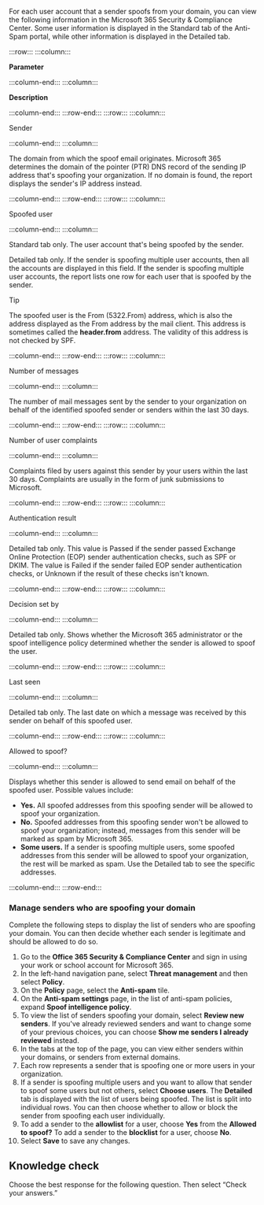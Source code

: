 For each user account that a sender spoofs from your domain, you can view the following information in the Microsoft 365 Security &amp; Compliance Center. Some user information is displayed in the Standard tab of the Anti-Spam portal, while other information is displayed in the Detailed tab.

:::row:::
  :::column:::
    

**Parameter**


  :::column-end:::
  :::column:::
    

**Description**


  :::column-end:::
:::row-end:::
:::row:::
  :::column:::
    

Sender


  :::column-end:::
  :::column:::
    

The domain from which the spoof email originates. Microsoft 365 determines the domain of the pointer (PTR) DNS record of the sending IP address that's spoofing your organization. If no domain is found, the report displays the sender's IP address instead.


  :::column-end:::
:::row-end:::
:::row:::
  :::column:::
    

Spoofed user


  :::column-end:::
  :::column:::
    

Standard tab only. The user account that's being spoofed by the sender.

Detailed tab only. If the sender is spoofing multiple user accounts, then all the accounts are displayed in this field. If the sender is spoofing multiple user accounts, the report lists one row for each user that is spoofed by the sender.


> [!TIP]
> The spoofed user is the From (5322.From) address, which is also the address displayed as the From address by the mail client. This address is sometimes called the **header.from** address. The validity of this address is not checked by SPF.


  :::column-end:::
:::row-end:::
:::row:::
  :::column:::
    

Number of messages


  :::column-end:::
  :::column:::
    

The number of mail messages sent by the sender to your organization on behalf of the identified spoofed sender or senders within the last 30 days.


  :::column-end:::
:::row-end:::
:::row:::
  :::column:::
    

Number of user complaints


  :::column-end:::
  :::column:::
    

Complaints filed by users against this sender by your users within the last 30 days. Complaints are usually in the form of junk submissions to Microsoft.


  :::column-end:::
:::row-end:::
:::row:::
  :::column:::
    

Authentication result


  :::column-end:::
  :::column:::
    

Detailed tab only. This value is Passed if the sender passed Exchange Online Protection (EOP) sender authentication checks, such as SPF or DKIM. The value is Failed if the sender failed EOP sender authentication checks, or Unknown if the result of these checks isn't known.


  :::column-end:::
:::row-end:::
:::row:::
  :::column:::
    

Decision set by


  :::column-end:::
  :::column:::
    

Detailed tab only. Shows whether the Microsoft 365 administrator or the spoof intelligence policy determined whether the sender is allowed to spoof the user.


  :::column-end:::
:::row-end:::
:::row:::
  :::column:::
    

Last seen


  :::column-end:::
  :::column:::
    

Detailed tab only. The last date on which a message was received by this sender on behalf of this spoofed user.


  :::column-end:::
:::row-end:::
:::row:::
  :::column:::
    

Allowed to spoof?


  :::column-end:::
  :::column:::
    

Displays whether this sender is allowed to send email on behalf of the spoofed user. Possible values include:

 -  **Yes.** All spoofed addresses from this spoofing sender will be allowed to spoof your organization.
 -  **No.** Spoofed addresses from this spoofing sender won't be allowed to spoof your organization; instead, messages from this sender will be marked as spam by Microsoft 365.
 -  **Some users.** If a sender is spoofing multiple users, some spoofed addresses from this sender will be allowed to spoof your organization, the rest will be marked as spam. Use the Detailed tab to see the specific addresses.


  :::column-end:::
:::row-end:::


### Manage senders who are spoofing your domain

Complete the following steps to display the list of senders who are spoofing your domain. You can then decide whether each sender is legitimate and should be allowed to do so.

1.  Go to the **Office 365 Security &amp; Compliance Center** and sign in using your work or school account for Microsoft 365.
2.  In the left-hand navigation pane, select **Threat management** and then select **Policy**.
3.  On the **Policy** page, select the **Anti-spam** tile.
4.  On the **Anti-spam settings** page, in the list of anti-spam policies, expand **Spoof intelligence policy**.
5.  To view the list of senders spoofing your domain, select **Review new senders**. If you've already reviewed senders and want to change some of your previous choices, you can choose **Show me senders I already reviewed** instead.
6.  In the tabs at the top of the page, you can view either senders within your domains, or senders from external domains.
7.  Each row represents a sender that is spoofing one or more users in your organization.
8.  If a sender is spoofing multiple users and you want to allow that sender to spoof some users but not others, select **Choose users**. The **Detailed** tab is displayed with the list of users being spoofed. The list is split into individual rows. You can then choose whether to allow or block the sender from spoofing each user individually.
9.  To add a sender to the **allowlist** for a user, choose **Yes** from the **Allowed to spoof?** To add a sender to the **blocklist** for a user, choose **No**.
10. Select **Save** to save any changes.

## Knowledge check

Choose the best response for the following question. Then select “Check your answers.”